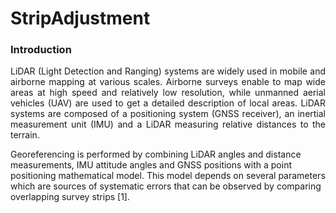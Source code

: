# StripAdjustment

### Introduction
<p align="justify">
LiDAR (Light Detection and Ranging) systems are widely used in mobile and airborne mapping at
various scales. Airborne surveys enable to map wide areas at high speed and relatively low resolution,
while unmanned aerial vehicles (UAV) are used to get a detailed description of local areas. LiDAR systems
are composed of a positioning system (GNSS receiver), an inertial measurement unit (IMU) and a LiDAR
measuring relative distances to the terrain.

Georeferencing is performed by combining LiDAR angles and distance measurements, IMU attitude
angles and GNSS positions with a point positioning mathematical model. This model depends on several
parameters which are sources of systematic errors that can be observed by comparing overlapping survey
strips [1].
</p>
